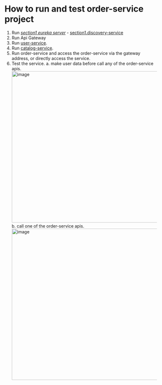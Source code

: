 # How to run and test order-service project


1. Run <u>_section1 eureka server_</u> - [section1.discovery-service](https://github.com/jihyunhillpark/spring-cloud-practice-repo/tree/main/service-discovery/discovery-service)
   </br>
2. Run Api Gateway
3. Run [user-service](https://github.com/jihyunhillpark/spring-cloud-practice-repo/tree/main/e-commerce-practice/user-service).
4. Run [catalog-service](https://github.com/jihyunhillpark/spring-cloud-practice-repo/tree/main/e-commerce-practice/catalog-service).
5. Run order-service and access the order-service via the gateway address, or directly access the service.
5. Test the service.
   a. make user data before call any of the order-service apis.
   <img width="500" alt="image" src="https://github.com/jihyunhillpark/spring-cloud-practice-repo/assets/29705409/79c0a96a-92e9-4591-83b4-e90427958f23">
   b. call one of the order-service apis.
   <img width="500" alt="image" src="https://github.com/jihyunhillpark/spring-cloud-practice-repo/assets/29705409/56b7037e-277e-4082-b93b-fb249c2a857f">